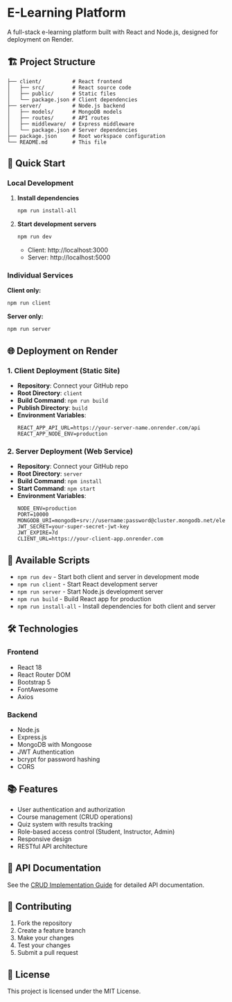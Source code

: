 # E-Learning Platform

A full-stack e-learning platform built with React and Node.js, designed for deployment on Render.

## 🏗️ Project Structure

```
├── client/          # React frontend
│   ├── src/         # React source code
│   ├── public/      # Static files
│   └── package.json # Client dependencies
├── server/          # Node.js backend
│   ├── models/      # MongoDB models
│   ├── routes/      # API routes
│   ├── middleware/  # Express middleware
│   └── package.json # Server dependencies
├── package.json     # Root workspace configuration
└── README.md        # This file
```

## 🚀 Quick Start

### Local Development

1. **Install dependencies**
   ```bash
   npm run install-all
   ```

2. **Start development servers**
   ```bash
   npm run dev
   ```
   - Client: http://localhost:3000
   - Server: http://localhost:5000

### Individual Services

**Client only:**
```bash
npm run client
```

**Server only:**
```bash
npm run server
```

## 🌐 Deployment on Render

### 1. Client Deployment (Static Site)
- **Repository**: Connect your GitHub repo
- **Root Directory**: `client`
- **Build Command**: `npm run build`
- **Publish Directory**: `build`
- **Environment Variables**:
  ```
  REACT_APP_API_URL=https://your-server-name.onrender.com/api
  REACT_APP_NODE_ENV=production
  ```

### 2. Server Deployment (Web Service)
- **Repository**: Connect your GitHub repo
- **Root Directory**: `server`
- **Build Command**: `npm install`
- **Start Command**: `npm start`
- **Environment Variables**:
  ```
  NODE_ENV=production
  PORT=10000
  MONGODB_URI=mongodb+srv://username:password@cluster.mongodb.net/elearning
  JWT_SECRET=your-super-secret-jwt-key
  JWT_EXPIRE=7d
  CLIENT_URL=https://your-client-app.onrender.com
  ```

## 🔧 Available Scripts

- `npm run dev` - Start both client and server in development mode
- `npm run client` - Start React development server
- `npm run server` - Start Node.js development server
- `npm run build` - Build React app for production
- `npm run install-all` - Install dependencies for both client and server

## 🛠️ Technologies

### Frontend
- React 18
- React Router DOM
- Bootstrap 5
- FontAwesome
- Axios

### Backend
- Node.js
- Express.js
- MongoDB with Mongoose
- JWT Authentication
- bcrypt for password hashing
- CORS

## 📚 Features

- User authentication and authorization
- Course management (CRUD operations)
- Quiz system with results tracking
- Role-based access control (Student, Instructor, Admin)
- Responsive design
- RESTful API architecture

## 📝 API Documentation

See the [CRUD Implementation Guide](./CRUD_IMPLEMENTATION.md) for detailed API documentation.

## 🤝 Contributing

1. Fork the repository
2. Create a feature branch
3. Make your changes
4. Test your changes
5. Submit a pull request

## 📄 License

This project is licensed under the MIT License.
